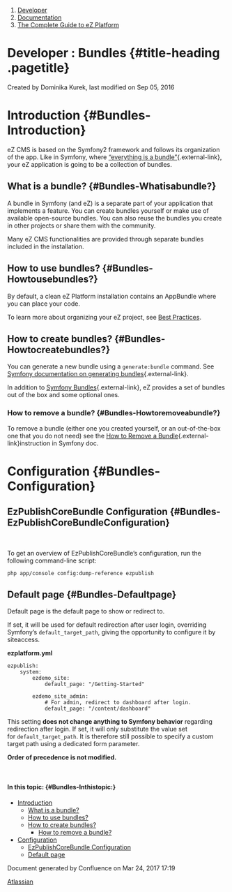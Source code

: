 1.  <span>[Developer](index.html)</span>
2.  <span>[Documentation](Documentation_31429504.html)</span>
3.  <span>[The Complete Guide to eZ
    Platform](The-Complete-Guide-to-eZ-Platform_31429526.html)</span>

<span id="title-text"> Developer : Bundles </span> {#title-heading .pagetitle}
==================================================

Created by <span class="author"> Dominika Kurek</span>, last modified on
Sep 05, 2016

Introduction {#Bundles-Introduction}
============

eZ CMS is based on the Symfony2 framework and follows its organization
of the app. Like in Symfony, where [“everything is a
bundle”](http://symfony.com/doc/current/book/bundles.html){.external-link},
your eZ application is going to be a collection of bundles.

What is a bundle? {#Bundles-Whatisabundle?}
-----------------

A bundle in Symfony (and eZ) is a separate part of your application that
implements a feature. You can create bundles yourself or make use of
available open-source bundles. You can also reuse the bundles you create
in other projects or share them with the community.

Many eZ CMS functionalities are provided through separate bundles
included in the installation.

How to use bundles? {#Bundles-Howtousebundles?}
-------------------

By default, a clean eZ Platform installation contains an AppBundle where
you can place your code.

To learn more about organizing your eZ project, see [Best
Practices](Best-Practices_31429687.html).

How to create bundles? {#Bundles-Howtocreatebundles?}
----------------------

You can generate a new bundle using a `generate:bundle` command. See
[Symfony documentation on generating
bundles](http://symfony.com/doc/current/bundles/SensioGeneratorBundle/commands/generate_bundle.html){.external-link}.

In addition to [Symfony
Bundles](http://symfony.com/doc/bundles/){.external-link}, eZ provides a
set of bundles out of the box and some optional ones.

### How to remove a bundle? {#Bundles-Howtoremoveabundle?}

To remove a bundle (either one you created yourself, or an
out-of-the-box one that you do not need) see the [How to Remove a
Bundle](http://symfony.com/doc/current/bundles/remove.html){.external-link}instruction
in Symfony doc.

Configuration {#Bundles-Configuration}
=============

EzPublishCoreBundle Configuration {#Bundles-EzPublishCoreBundleConfiguration}
---------------------------------

 

<span
class="aui-icon aui-icon-small aui-iconfont-approve confluence-information-macro-icon"></span>
To get an overview of EzPublishCoreBundle’s configuration, run the
following command-line script:

~~~~ brush:
php app/console config:dump-reference ezpublish
~~~~

Default page {#Bundles-Defaultpage}
------------

Default page is the default page to show or redirect to.

If set, it will be used for default redirection after user login,
overriding Symfony’s `default_target_path`, giving the opportunity to
configure it by siteaccess.

**ezplatform.yml**

~~~~ brush:
ezpublish:
    system:
        ezdemo_site:
            default_page: "/Getting-Started"

        ezdemo_site_admin:
            # For admin, redirect to dashboard after login.
            default_page: "/content/dashboard"
~~~~

This setting **does not change anything to Symfony behavior** regarding
redirection after login. If set, it will only substitute the value set
for `default_target_path`. It is therefore still possible to specify a
custom target path using a dedicated form parameter.

**Order of precedence is not modified.**

 

#### In this topic: {#Bundles-Inthistopic:}

-   [Introduction](#Bundles-Introduction)
    -   [What is a bundle?](#Bundles-Whatisabundle?)
    -   [How to use bundles?](#Bundles-Howtousebundles?)
    -   [How to create bundles?](#Bundles-Howtocreatebundles?)
        -   [How to remove a bundle?](#Bundles-Howtoremoveabundle?)
-   [Configuration](#Bundles-Configuration)
    -   [EzPublishCoreBundle
        Configuration](#Bundles-EzPublishCoreBundleConfiguration)
    -   [Default page](#Bundles-Defaultpage)

Document generated by Confluence on Mar 24, 2017 17:19

[Atlassian](http://www.atlassian.com/)


